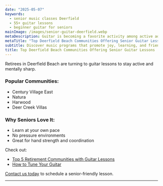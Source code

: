 ```yaml
---
date: "2025-05-07"
keywords:
  - senior music classes Deerfield
  - 55+ guitar lessons
  - beginner guitar for seniors
mainImage: /images/senior-guitar-deerfield.webp
metaDescription: Guitar is becoming a favorite activity among active adults in Deerfield Beach’s retirement communities.
metaTitle: "Top Deerfield Beach Communities Offering Senior Guitar Lessons"
subtitle: Discover music programs that promote joy, learning, and friendship
title: Top Deerfield Beach Communities Offering Senior Guitar Lessons
---
```


Retirees in Deerfield Beach are turning to guitar lessons to stay active and mentally sharp.

### Popular Communities:

- Century Village East
- Natura
- Harwood
- Deer Creek Villas

### Why Seniors Love It:

- Learn at your own pace
- No pressure environments
- Great for hand strength and coordination

Check out:

- [Top 5 Retirement Communities with Guitar Lessons](https://www.parklandguitarlessons.com/guitar-chalk/top-5-retirement-communities-where-we-teach-guitar)
- [How to Tune Your Guitar](https://www.parklandguitarlessons.com/guitar-chalk/how-to-tune-your-guitar)

[Contact us today](https://www.parklandguitarlessons.com/contact) to schedule a senior-friendly lesson.

---
